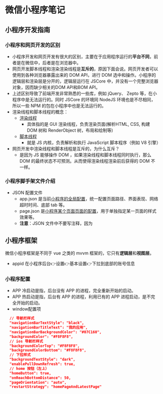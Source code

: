 # 微信小程序笔记

## 小程序开发指南

### 小程序和网页开发的区别

- 小程序开发和网页开发有很大的区别，主要在于应用程序运行的**平台不同**，前者是在微信中，后者是在浏览器中。
- 网页开发脚本线程和渲染渲染线程是**互斥的**，原因下面会说。网页开发者可以使用到各种浏览器暴露出来的 DOM API，进行 DOM 选中和操作。小程序的逻辑层和渲染层是分开的，逻辑层运行在 JSCore 中，并没有一个完整浏览器对象，因而缺少相关的DOM API和BOM API。
- 上述区别导致了前端开发非常熟悉的一些库，例如 jQuery、 Zepto 等，在小程序中是无法运行的。同时 JSCore 的环境同 NodeJS 环境也是不尽相同，所以一些 NPM 的包在小程序中也是无法运行的。
- 渲染线程和脚本线程的概念：
  - [渲染线程](https://fe.azhubaby.com/Browser/%E6%B8%B2%E6%9F%93%E8%BF%9B%E7%A8%8B%E4%B8%AD%E7%9A%84%E7%BA%BF%E7%A8%8B.html#gui-%E6%B8%B2%E6%9F%93%E7%BA%BF%E7%A8%8B)
    - 具体指的是 GUI 渲染线程，负责渲染页面(解析HTML, CSS, 构建 DOM 树和 RenderObject 树，布局和绘制等)
  - [脚本线程](https://fe.azhubaby.com/Browser/%E6%B8%B2%E6%9F%93%E8%BF%9B%E7%A8%8B%E4%B8%AD%E7%9A%84%E7%BA%BF%E7%A8%8B.html#js-%E5%BC%95%E6%93%8E%E7%BA%BF%E7%A8%8B)
    - 就是 JS 内核，负责解析和执行 JavaScript 脚本程序（例如 V8 引擎）
- 网页开发中渲染线程和脚本线程是互斥的，为什么互斥？
  - 是因为 JS 能够操作 DOM ，如果渲染线程和脚本线程同时执行，那么 DOM 的最终状态不可预测。从而使得渲染线程渲染前后获得的 DOM 不一样。

### 小程序脚手架文件介绍

- JSON 配置文件
  - app.json 是当前[小程序的全局配置](https://developers.weixin.qq.com/miniprogram/dev/reference/configuration/app.html)，统一配置页面路径、界面表现、网络超时时间、底部 tab 等。
  - page.json 是[小程序某个页面页面的配置](https://developers.weixin.qq.com/miniprogram/dev/reference/configuration/page.html)，用于单独指定某一页面的样式效果等。
  - **注意**：JSON 文件中不要写注释，因为

## 小程序框架

微信小程序框架是不同于 vue 之类的 mvvm 框架的，它只有**逻辑层**和**视图层**。

- appid 在小程序后台👉设置👉基本设置👉下拉到底部的账号信息

### 小程序配置

- APP 冷启动是指，后台没有 APP 的进程，完全重新开始的启动。
- APP 热启动是指，后台有 APP 的进程，利用已有的 APP 进程启动，是不完全开始的启动。
- window配置项

```json
  // 导航栏样式
  "navigationBarTextStyle": "black",
  "navigationBarTitleText": "我的应用",
  "navigationBarBackgroundColor": "#07C160",
  "backgroundColor": "#F8F8F8",
  // ios 导航栏样式
  "backgroundColorTop": "#F8F8F8",
  "backgroundColorBottom": "#F8F8F8",
  // 下拉样式
  "backgroundTextStyle": "dark",
  "enablePullDownRefresh": true,
  // home 按钮（左上）
  "homeButton": true,
  "onReachBottomDistance": 50,
  "pageOrientation": "auto",
  "restartStrategy": "homePageAndLatestPage"
```
